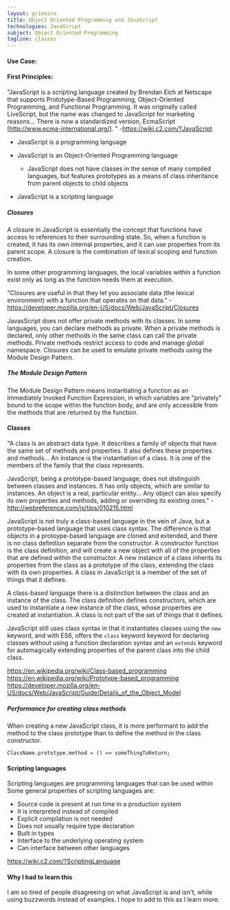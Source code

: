 ```yaml
---
layout: grimoire
title: Object Oriented Programming and JavaScript
technologies: JavaScript
subject: Object Oriented Programming
tagline: classes
---
```


#### Use Case:

#### First Principles:
"JavaScript is a scripting language created by Brendan Eich at Netscape that supports Prototype-Based Programming, Object-Oriented Programming, and Functional Programming. It was originally called LiveScript, but the name was changed to JavaScript for marketing reasons... There is now a standardized version, EcmaScript [http://www.ecma-international.org/]. " -https://wiki.c2.com/?JavaScript

- JavaScript is a programming language
- JavaScript is an Object-Oriented Programming language

  - JavaScript does not have classes in the sense of many compiled languages, but features prototypes as a means of class inheritance from parent objects to child objects

- JavaScript is a scripting language


##### Closures
A closure in JavaScript is essentially the concept that functions have access to references to their surrounding state. So, when a function is created, it has its own internal properties, and it can use properties from its parent scope. A closure is the combination of lexical scoping and function creation.

In some other programming languages, the local variables within a function exist only as long as the function needs them at execution.

"Closures are useful in that they let you associate data (the lexical environment) with a function that operates on that data." -https://developer.mozilla.org/en-US/docs/Web/JavaScript/Closures

JavasScript does not offer private methods with its classes. In some languages, you can declare methods as private. When a private methods is declared, only other methods in the same class can call the private methods. Private methods restrict access to code and manage global namespace. Closures can be used to emulate private methods using the Module Design Pattern.

##### The Module Design Pattern
The Module Design Pattern means instantiating a function as an Immediately Invoked Function Expression, in which variables are "privately" bound to the scope within the function body, and are only accessible from the methods that are returned by the function.

#### Classes
"A class is an abstract data type. It describes a family of objects that have the same set of methods and properties. It also defines these properties and methods... An instance is the instantiation of a class. It is one of the members of the family that the class represents.

JavaScript, being a prototype-based language, does not distinguish between classes and instances. It has only objects, which are similar to instances. An object is a real, particular entity... Any object can also specify its own properties and methods, adding or overriding its existing ones."
-http://webreference.com/js/tips/010215.html

JavaScript is not truly a class-based language in the vein of Java, but a prototype-based language that uses class syntax. The difference is that objects in a protoype-based language are cloned and extended, and there is no class definition separate from the constructor. A constructor function is the class definition, and will create a new object with all of the properties that are defined within the constructor. A new instance of a class inherits its properties from the class as a prototype of the class, extending the class with its own properties. A class in JavaScript is a member of the set of things that it defines.

A class-based language there is a distinction between the class and an instance of the class. The class definition defines constructors, which are used to instantiate a new instance of the class, whose properties are created at instantiation. A class is not part of the set of things that it defines.

JavaScript still uses class syntax in that it instantiates classes using the `new` keyword, and with ES6, offers the `class` keyword keyword for declaring classes without using a function declaration syntax and an `extends` keyword for automagically extending properties of the parent class into the child class.

https://en.wikipedia.org/wiki/Class-based_programming
https://en.wikipedia.org/wiki/Prototype-based_programming
https://developer.mozilla.org/en-US/docs/Web/JavaScript/Guide/Details_of_the_Object_Model

##### Performance for creating class methods
When creating a new JavaScript class, it is more performant to add the method to the class prototype than to define the method in the class constructor.

```
ClassName.prototype.method = () => someThingToReturn;
```

#### Scripting languages
Scripting languages are programming languages that can be used within
Some general properties of scripting languages are:
- Source code is present at run time in a production system
- It is interpreted instead of compiled
- Explicit compilation is not needed
- Does not usually require type declaration
- Built in types
- Interface to the underlying operating system
- Can interface between other languages

https://wiki.c2.com/?ScriptingLanguage

#### Why I had to learn this
I am so tired of people disagreeing on what JavaScript is and isn't, while using buzzwords instead of examples. I hope to add to this as I learn more.
